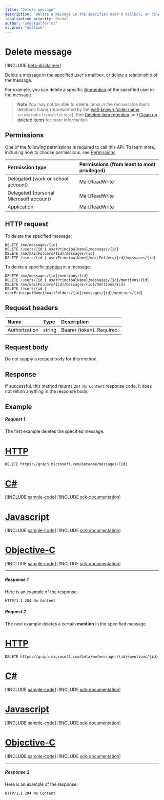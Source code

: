 ```yaml
---
title: "Delete message"
description: "Delete a message in the specified user's mailbox, or delete a relationship of the message."
localization_priority: Normal
author: "angelgolfer-ms"
ms.prod: "outlook"
---
```


# Delete message

[!INCLUDE [beta-disclaimer](../../includes/beta-disclaimer.md)]

Delete a message in the specified user's mailbox, or delete a relationship of the message.

For example, you can delete a specific [@-mention](../resources/mention.md) of the specified user in the message.

>**Note** You may not be able to delete items in the recoverable items deletions folder (represented by the [well-known folder name](../resources/mailfolder.md) `recoverableitemsdeletions`). See [Deleted item retention](https://docs.microsoft.com/en-us/exchange/policy-and-compliance/recoverable-items-folder/recoverable-items-folder#deleted-item-retention) and [Clean up deleted items](https://docs.microsoft.com/en-us/exchange/policy-and-compliance/recoverable-items-folder/clean-up-deleted-items) for more information.

## Permissions
One of the following permissions is required to call this API. To learn more, including how to choose permissions, see [Permissions](/graph/permissions-reference).

|Permission type      | Permissions (from least to most privileged)              |
|:--------------------|:---------------------------------------------------------|
|Delegated (work or school account) | Mail.ReadWrite    |
|Delegated (personal Microsoft account) | Mail.ReadWrite    |
|Application | Mail.ReadWrite |

## HTTP request

To delete the specified message:
<!-- { "blockType": "ignored" } -->
```http
DELETE /me/messages/{id}
DELETE /users/{id | userPrincipalName}/messages/{id}
DELETE /me/mailFolders/{id}/messages/{id}
DELETE /users/{id | userPrincipalName}/mailFolders/{id}/messages/{id}
```

To delete a specific [mention](../resources/mention.md) in a message:
<!-- { "blockType": "ignored" } -->
```http
DELETE /me/messages/{id}/mentions/{id}
DELETE /users/{id | userPrincipalName}/messages/{id}/mentions/{id}
DELETE /me/mailFolders/{id}/messages/{id}/mentions/{id}
DELETE /users/{id | userPrincipalName}/mailFolders/{id}/messages/{id}/mentions/{id}
```

## Request headers
| Name       | Type | Description|
|:---------------|:--------|:----------|
| Authorization  | string  | Bearer {token}. Required. |

## Request body
Do not supply a request body for this method.

## Response

If successful, this method returns `204 No Content` response code. It does not return anything in the response body.

## Example
##### Request 1
The first example deletes the specified message.

# [HTTP](#tab/http)
<!-- {
  "blockType": "request",
  "name": "delete_message"
}-->
```msgraph-interactive
DELETE https://graph.microsoft.com/beta/me/messages/{id}
```
# [C#](#tab/csharp)
[!INCLUDE [sample-code](../includes/snippets/csharp/delete-message-csharp-snippets.md)]
[!INCLUDE [sdk-documentation](../includes/snippets/snippets-sdk-documentation-link.md)]

# [Javascript](#tab/javascript)
[!INCLUDE [sample-code](../includes/snippets/javascript/delete-message-javascript-snippets.md)]
[!INCLUDE [sdk-documentation](../includes/snippets/snippets-sdk-documentation-link.md)]

# [Objective-C](#tab/objc)
[!INCLUDE [sample-code](../includes/snippets/objc/delete-message-objc-snippets.md)]
[!INCLUDE [sdk-documentation](../includes/snippets/snippets-sdk-documentation-link.md)]

---

##### Response 1
Here is an example of the response. 
<!-- {
  "blockType": "response",
  "truncated": true
} -->
```http
HTTP/1.1 204 No Content
```

##### Request 2
The next example deletes a certain **mention** in the specified message.

# [HTTP](#tab/http)
<!-- {
  "blockType": "request",
  "name": "delete_mention_in_message"
}-->
```msgraph-interactive
DELETE https://graph.microsoft.com/beta/me/messages/{id}/mentions/{id}
```
# [C#](#tab/csharp)
[!INCLUDE [sample-code](../includes/snippets/csharp/delete-mention-in-message-csharp-snippets.md)]
[!INCLUDE [sdk-documentation](../includes/snippets/snippets-sdk-documentation-link.md)]

# [Javascript](#tab/javascript)
[!INCLUDE [sample-code](../includes/snippets/javascript/delete-mention-in-message-javascript-snippets.md)]
[!INCLUDE [sdk-documentation](../includes/snippets/snippets-sdk-documentation-link.md)]

# [Objective-C](#tab/objc)
[!INCLUDE [sample-code](../includes/snippets/objc/delete-mention-in-message-objc-snippets.md)]
[!INCLUDE [sdk-documentation](../includes/snippets/snippets-sdk-documentation-link.md)]

---

##### Response 2
Here is an example of the response. 
<!-- {
  "blockType": "response",
  "truncated": true
} -->
```http
HTTP/1.1 204 No Content
```
<!-- uuid: 8fcb5dbc-d5aa-4681-8e31-b001d5168d79
2015-10-25 14:57:30 UTC -->
<!--
{
  "type": "#page.annotation",
  "description": "Delete message",
  "keywords": "",
  "section": "documentation",
  "tocPath": "",
  "suppressions": [
  ]
}
-->
